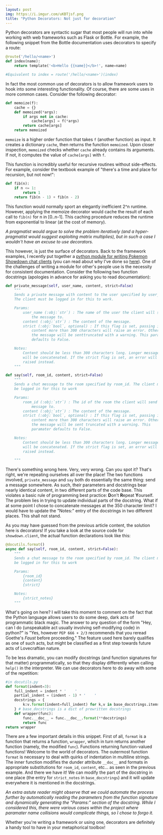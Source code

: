 ```yaml
---
layout: post
img: https://i.imgur.com/uKBTjsf.png
title: "Python Decorators: Not just for decoration"
---
```


Python decorators are syntactic sugar that most people will
run into while working with web frameworks such as Flask or Bottle. 
For example, the following snippet from the Bottle documentation uses
decorators to specify a route:

```python
@route('/hello/<name>')
def index(name):
    return template('<b>Hello {{name}}</b>!', name=name)

#Equivalent to index = route('/hello/<name>')(index)
```

In fact the most common use of decorators is to allow framework users 
to hook into some interesting functionality. Of course, there 
are some uses in more common cases. Consider the following decorator:

```python
def memoize(f):
    cache = {}
    def memoized(*args):
        if args not in cache:
            cache[args] = f(*args)
        return cache[args]
    return memoized
```

``memoize`` is a higher order function that takes ``f`` (another function) as
input. It creates a dictionary ``cache``, then returns the function ``memoized``. Upon closer inspection, ``memoized`` checks whether ``cache`` already contains
its arguments. If not, it computes the value of ``cache[args]`` with ``f``.

This function is incredibly useful for recursive routines without side-effects.
For example, consider the textbook example of "there's a time and place for 
recursion, but not now!":

```python
def fib(n):
    if n <= 1:
        return 1
    return fib(n - 1) + fib(n - 2)
```

This function would normally sport an elegantly inefficient 2^n runtime.
However, applying the memoize decorator would cache the result of each call
to ``fib(n)`` for n in [0..n-1]. This caching procedure reduces the runtime from
exponential to linear (at the cost of memory). 

*A pragmatist would argue to solve the problem iteratively (and a 
hyper-pragmatist would suggest exploiting matrix multiplies), but in such
a case I wouldn't have an excuse to use decorators.*

This however, is just the surface of decorators. Back to the framework
examples, I recently put together a [python module for writing Pokemon Showdown chat clients](https://github.com/ckw017/showdown.py/) (you can read about why I've done so [here](/Rock-Paper-Scissors/)). One of the challenges of writing
a module for other's people use is the necessity for consistent documentation.
Consider the following two function docstrings (apologies in advance for asking you to read documentation):

```python
def private_message(self, user_name, content, strict=False)
    """
    Sends a private message with content to the user specified by user_name.
    The client must be logged in for this to work.

    Params:
        user_name (:obj:`str`) : The name of the user the client will send 
            the message to.
        content (:obj:`str`) : The content of the message.
        strict (:obj:`bool`, optional) : If this flag is set, passing in 
            content more than 300 characters will raise an error. Otherwise,
            the message will be senttruncated with a warning. This paramater
            defaults to False.

    Notes:
        Content should be less than 300 characters long. Longer messages 
        will be concatenated. If the strict flag is set, an error will be 
        raised instead.
    """

def say(self, room_id, content, strict=False)
    """
    Sends a chat message to the room specified by room_id. The client must
    be logged in for this to work

    Params:
        room_id (:obj:`str`) : The id of the room the client will send the 
            message to.
        content (:obj:`str`) : The content of the message.
        strict (:obj:`bool`, optional) : If this flag is set, passing in 
            content more than 300 characters will raise an error. Otherwise,
            the message will be sent truncated with a warning. This 
            paramater defaults to False.

    Notes:
        Content should be less than 300 characters long. Longer messages 
        will be concatenated. If the strict flag is set, an error will be
        raised instead.

    """
```

There's something wrong here. Very, very wrong. Can you spot it? That's right,
we're repeating ourselves all over the place! The two functions involved, 
``private_message`` and ``say`` both do essentially the same thing: send a
message somewhere. As such, their parameters and docstrings bear nearly
identical content, in two different parts of the code base. This violates a
basic rule of programming best practice: **D**on't **R**epeat **Y**ourself.
The problem lies in trying to update individual parts of the docstring. What
if at some point I chose to concatenate messages at the 350 character limit? I
would have to update the "Notes:" entry of the docstrings in two different
places. This shall not stand.

As you may have guessed from the previous article content, the solution here is
decorators! If you take a look at the source code for ``showdown.client``, the
actual function declarations look like this:

```python
@docutils.format()
async def say(self, room_id, content, strict=False):
    """
    Sends a chat message to the room specified by room_id. The client must
    be logged in for this to work

    Params:
        {room_id}
        {content}
        {strict}

    Notes:
        {strict_notes}
    """
```

What's going on here? I will take this moment to comment on the fact that the 
Python language allows users to do some deep, dark acts of programmatic black
magic. The answer to any question of the form "Hey, can I do {unspeakable act usually involving self-modifying code} in python?" is "Yes, however ``PEP 666 + 2/3`` recommends that you reread Goethe's *Faust* before proceeding." The 
 feature
used here barely qualifies as one of such acts, but might be classified as a
first step towards future acts of Lovecraftian nature.

To be less dramatic, you can modify docstrings (and function signatures for
that matter) programmatically, so that they display differently when calling
``help()`` in the interpreter. We can use decorators here to do away with
some of the repetition:

```python
#in docutils.py
def format(indent=3):
    full_indent = indent * '    '
    partial_indent = (indent - 1) * '    '
    docstrings = {
        k:v.format(indent=full_indent) for k,v in base_docstrings.items()
    } # base_docstrings is a dict of prewritten docstrings
    def wrapper(func):
        func.__doc__ = func.__doc__.format(**docstrings)
        return func
return wrapper
```

There are a few important details in this snippet. First of all, ``format`` is
a function that returns a function, ``wrapper``, which in turn returns another
function (namely, the modified ``func``). Functions returning function-valued
functions! Welcome to the world of decorators. The outermost function ``format`` is necessary to deal with quirks of indentation in multiline strings. The
inner function modifies the dunder attribute ``__doc__`` and formats in 
appropriate substitutions for ``room_id``, ``content``, etc... as seen in
the previous example. And there we have it! We can modify the part of the
docstring in one place (the entry for ``strict_notes`` in ``base_docstrings``)
and it will update everywhere it is mentioned in the docstrings.

*An extra astute reader might observe that we could automate the process
further by automatically reading the parameters from the function signature
and dynamically generating the "Params:" section of the docstring. While I
considered this, there were various cases within the project where paramater 
name collisions would complicate things, so I chose to forgo it.*

Whether you're writing a framework or using one, decorators are definitely a
handy tool to have in your metaphorical toolbox!
